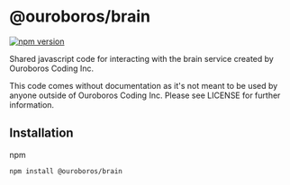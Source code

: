 # @ouroboros/brain

[![npm version](https://img.shields.io/npm/v/@ouroboros/brain.svg)](https://www.npmjs.com/package/@ouroboros/brain)

Shared javascript code for interacting with the brain service created by
Ouroboros Coding Inc.

This code comes without documentation as it's not meant to be used by anyone
outside of Ouroboros Coding Inc. Please see LICENSE for further information.

## Installation
npm
```bash
npm install @ouroboros/brain
```